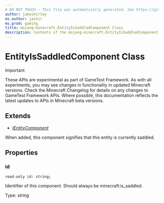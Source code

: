 ```yaml
---
# DO NOT TOUCH — This file was automatically generated. See https://github.com/Mojang/MinecraftScriptingApiDocsGenerator to modify descriptions, examples, etc.
author: jakeshirley
ms.author: jashir
ms.prod: gaming
title: mojang-minecraft.EntityIsSaddledComponent Class
description: Contents of the mojang-minecraft.EntityIsSaddledComponent class.
---
```

# EntityIsSaddledComponent Class
>[!IMPORTANT]
>These APIs are experimental as part of GameTest Framework. As with all experiments, you may see changes in functionality in updated Minecraft versions. Check the Minecraft Changelog for details on any changes to GameTest Framework APIs. Where possible, this documentation reflects the latest updates to APIs in Minecraft beta versions.

## Extends
- [*IEntityComponent*](IEntityComponent.md)

When added, this component signifies that this entity is currently saddled.

## Properties
### **id**
`read-only id: string;`

Identifier of this component. Should always be minecraft:is_saddled.

Type: *string*


